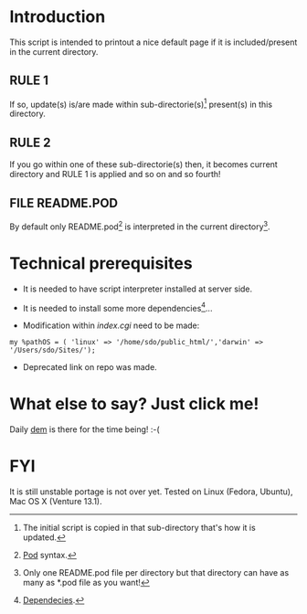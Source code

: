 # Introduction

This script is intended to printout a nice default page if it is included/present in the current directory.

## RULE 1

If so, update(s) is/are made within sub-directorie(s)[^1]  present(s) in this directory.

## RULE 2

If you go within one of these sub-directorie(s) then, it becomes current directory and RULE 1 is applied and so on and so fourth!

## FILE README.POD

By default only README.pod[^3] is interpreted in the current directory[^2].

# Technical prerequisites

- It is needed to have script interpreter installed at server side.

- It is needed to install some more dependencies[^4]...

- Modification within *index.cgi* need to be made:

```
my %pathOS = ( 'linux' => '/home/sdo/public_html/','darwin' => '/Users/sdo/Sites/');
```

- Deprecated link on repo was made.

# What else to say? Just click me!

Daily [dem](https://youtu.be/sYGizBhjti4) is there for the time being! :-(

# FYI

It is still unstable portage is not over yet. Tested on Linux (Fedora, Ubuntu), Mac OS X (Venture 13.1).

[^1]: The initial script is copied in that sub-directory that's how it is updated.
[^2]: Only one README.pod file per directory but that directory can have as many as *.pod file as you want!
[^3]: [Pod](https://perldoc.perl.org/perlpod) syntax.
[^4]: [Dependecies](https://www.cpan.org/). 
